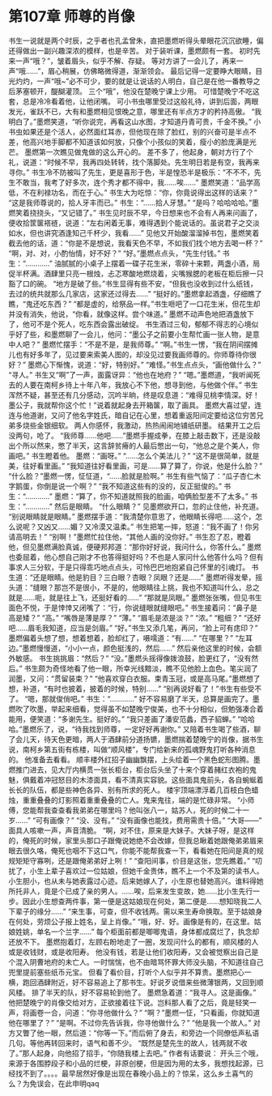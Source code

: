 # 第107章 师尊的肖像
书生一说就是两个时辰，之乎者也孔孟曾朱，直把墨燃听得头晕眼花沉沉欲睡，偏还得做出一副兴趣深浓的模样，也是辛苦。
对于装听课，墨燃颇有一套。
初时先来一声“哦？”，皱着眉头，似乎不解、存疑。
等对方讲了一会儿了，再来一声“哦……”，眉心稍展，仿佛略微得道，渐渐领会。
最后记得一定要睁大眼睛，目光灼灼，一声“哦~”必不可少，要的就是让说话的人明白，自己是在他一番教导之后茅塞顿开，醍醐灌顶。
三个“哦”，他没在楚晚宁课上少用。
可惜楚晚宁不吃这套，总是冷冷看着他，让他闭嘴。
可小书虫哪里受过这般礼待，讲到后面，两眼发光，雀跃不已，大有和墨燃相见恨晚之意，哪里还有半点方才的矜持高傲。
“我明白了。”墨燃笑道，“听你说完，再看这山水图，才知道丹青可贵，千金不换。”
小书虫如果还是个活人，必然面红耳赤，但他现在除了脸红，别的兴奋可是半点不差，他高兴地手脚都不知道该如何放，只像个小孩似的笑着，瘦小的脸庞满是光芒。
墨燃第一次瞧见做鬼做的这么开心的。
差不多了，他起身，朝对方行了个礼，说道：“时候不早，我再四处转转，找个落脚处。先生明日若是有空，我再来寻你。”
书生冷不防被叫了先生，更是喜形于色，半是惶恐半是极乐：“不不不，先生不敢当，我考了好多次，连个秀才都不得中，我……唉……”
墨燃笑道：“品学高低，不在利禄功名，而在于心。”
书生大为吃惊：“你，你竟说得出这样的话来？”
“这是我师尊说的，拾人牙丰而已。”
书生：“……拾人牙慧。”
“是吗？哈哈哈哈。”墨燃笑着挠挠头，“又记错了。”
书生见时辰不早，今日想来也不会有人再来问画了，便收拾筐箧褡裢，说道：“左右闲着无事，难得遇到个能说话的。虽说君子之交淡如水，但也讲究酒逢知己千杯少，我看……”
见他又开始酸溜溜掉书包，墨燃笑着截去他的话，道：“你是不是想说，我看天色不早，不如我们找个地方去喝一杯？”
“啊，对、对，小酌怡情，好不好？”
“好。”墨燃点点头，“先生付钱。”
书生：“…………”
油腻腻的小桌子上摆着一碟子花生米，零碎十来颗，两盏小酒，局促半杯满。酒肆里只亮一根烛，忐忑寒酸地燃烧着，尖嘴猴腮的老板在柜后擦一只豁了口的碗。
“地方是破了些。”书生显得有些不安，“但我也没收到过什么纸钱，去过的统共就那么几家店，这家还过得去……”
“挺好的。”墨燃拿起酒盏，仔细瞧了瞧，“鬼还吃东西？”
“都是虚的，给祭品一样。”书生咂吧了一口花生米，但花生却并没有消失，他说，“你看，就像这样。尝个味道。”
墨燃不动声色地把酒盏放下了，他可不是个死人，吃东西会露出破绽。
书生酒过三旬，郁郁不得志的心境似乎好了些，和墨燃聊了一会儿，他问：“墨公子之前要小生帮忙画一张人物，是意中人吧？”
墨燃忙摆手：“不是不是，是我师尊。”
“啊。”书生一愣，“我在阴间摆摊儿也有好多年了，见过要来索美人图的，却没见过要我画师尊的。你师尊待你很好？”
墨燃心下惭愧，说道：“好，特别好。”
“难怪。”书生点点头，“画他做什么？”
“寻人。”
书生又“啊”了一声，面露讶异：“他也在地府？”
“嗯。”墨燃道，“我听闻死去的人要在南柯乡待上十年八年，我放心不下他，想寻到他，与他做个伴。”
书生浑然不疑，甚至还有几分感动，沉吟半晌，终是叹息道：“难得见桃李情深。好！墨公子，我就帮你这个忙！”说着就起身去开箱箧，取了画具。
墨燃大喜过望，连连与他道谢，又问了他名字姓氏，暗自记在心里，想着重返阳间定要给这位穷苦兄弟多烧些金银细软。
两人你感怀，我激动，热热闹闹地铺纸研墨。
结果开工之后没两句，呛了。
“我师尊……他吧……”墨燃手握成拳，在膝上敲击数下，还是没敲出个所以然来，憋了半天，这言辞贫瘠的人最后憋出一句，“他总之是个美人，你画吧。”
书生瞪着他。
墨燃：“画呀。”
“……怎么个美法儿？”
“这不是很简单，就是美，往好看里画。”
“我知道往好看里画，可是……算了算了，你说，他是什么脸？”
“什么脸？”墨燃一愣，怔怔道，“……脸就是脸啊。”
书生有些气恼了：“瓜子杏仁木字鹅蛋，你倒是说一个啊？”
“我不知道这些有的没的，反正挺俊的。”
书生：“…………”
墨燃：“算了，你不知道就照我的脸画，咱俩脸型差不了太多。”
书生：“…………”
然后是眼睛。
“什么眼睛？”
见墨燃欲开口，忽的止住他，补充道。
“别说眼睛就是眼睛。”
墨燃摆手道：“我清楚你意思了，他眼睛长得吧……这个，怎么说呢？又凶又……媚？又冷漠又温柔。”
书生把笔一摔，怒道：“我不画了！你另请高明去！”
“别啊！”墨燃忙拉住他，“其他人画的没你好。”
书生忍了忍，瞪着他，但见墨燃满脸真诚，便硬邦邦道：“那你好好说，我问什么，你答什么。”
墨燃也委屈着，他心想自己刚才不也答得挺好吗？不也是人家问什么他答什么吗？但有事求人三分软，于是只得乖巧地点点头，可怜巴巴地抱紧自己怀里的引魂灯。
书生道：“还是眼睛。他是豹目？三白眼？杏眼？凤眼？还是……”
墨燃听得发晕，摇头道：“缝眼？那岂不是很小，不是的，他眼睛往上挑，我也不知道叫什么，总之就是……呃，就是往上飞，还挺好看的……”
“那就是凤眼。”
墨燃张张嘴，但见书生面色不悦，于是悻悻又闭嘴了：“行，你说缝眼就缝眼吧。”
书生接着问：“鼻子是高是矮？”
“高。”
“嘴唇是薄是厚？”
“薄。”
“眉毛是浓是淡？”
“浓。”
“粗细？”
“还好吧……眉毛我知道，应当是剑眉。”
“好。”书生又添几笔，再问，“脸上可有痣印？”
墨燃偏着头想了想，想着想着，脸却红了，嗫嚅道：“有……”
“在哪里？”
“左耳边。”墨燃慢慢道，“小小一点，颜色挺浅的，然后……”
然后亲他这里的时候，会额外敏感。
书生挑挑眉：“然后？”
“没。”墨燃头摇得像拨浪鼓，脸更红了，“没有然后。”
书生颇为奇怪地看了他一眼，所幸光线黯淡，瞧不见他脸上血色。笔尖润了润墨，又问：“贯留装束？”
“他喜欢穿白衣服。束青玉冠，或是高马尾。”墨燃想了想，补道，“有时也披着，披着的时候，特别……”
“别再说好看了！”书生有些受不了。
“嗯，那就俊俏吧。”
书生：“…………”
好不容易磨了半天，总算是画完了。墨燃吹了吹墨，举起来细看，觉得虽不如楚晚宁俊美，也不十分相似，但勉强凑合着能用，便笑道：“多谢先生。挺好的。”
“我只差画了潘安范蠡，西子貂蝉。”
“哈哈哈。”墨燃乐了，说，“待我找到师尊，一定好好再谢你。”
又陪着书生喝了些酒，聊了会儿天，待天色更暗，两人于酒肆前分道扬镳，墨燃揣着楚晚宁的肖像，据书生说，南柯乡第五街有栋楼，叫做“顺风楼”，专门给新来的孤魂野鬼打听各种消息的。
他准备去看看。
顺丰楼外红招子幽幽飘摆，上头绘着一个黑色蛇形图腾。墨燃推门进去，见大厅内横贯一张长柜台，柜台后头坐了十来个穿着赭红衣袍的鬼魅，俱戴着冲冠怒目的木漆面具，看不清真实容貌。这些面具鬼前头，各自蜿蜒着长长的队伍，都是些神色各异、别有所求的死人。
楼宇顶端漂浮着几百枝白色蜡烛，重重叠叠的灯影照着重重叠叠的亡人。鬼来鬼往，端的是忙碌非常。
“小师傅，您能帮我查查看我弟弟在哪里吗？他叫张八一，姑苏人，死的时候二十一岁……”
“可有画像？”
“没、没有。”
“没有画像也能找，费用需贵十倍。”
“大哥——”
面具人咳嗽一声，声音清脆。
“啊，对不住，原来是大妹子。大妹子呀，是这样的，俺死的时候，家里头那口子跟俺说她绝不会改嫁，但我总瞅着她跟俺弟弟眉来眼去很久咯，俺死也咽不下这口气，你能不能帮我查一下，看看她在阳间是真的规规矩矩守寡咧，还是跟俺弟弟好上咧！”
“查阳间事，价目是这张，您先瞧着。”
“叨扰了，小生上辈子喜欢过一位姑娘，但她千金贵体，瞧不上一个不及第的读书人。小生胆小，也从未与她表露过心迹。后来她嫁人了，小生原也替她高兴。谁料得她所托非人，竟是个已成了亲的男人。……唉，后来发生变故，她……比小生先行一步。因此小生想查两件事，第一便是这姑娘现在何处，第二便是……想知晓我二人下辈子的缘分……”
“来生事，可查，但不收钱两。需以来生寿命换取。至于姑娘身在何处，劳烦公子报上姓名，呈上肖像。”
“哦，好、好。画像是有的，在这里。姑娘姓姚，单名一个兰字……”
每个柜面前都是唧唧鬼语，身体都成腐烂了，执念却还放不下。
墨燃抱着灯，左顾右盼地走了一圈，发现问什么的都有，顺风楼的人或是收钱财，或是收阳寿。
他没有钱，若是让他们收阳寿，又会被觉察出自己是个混入阴曹地府的未亡人。一时惴惴，也不由暗骂怀罪大师没头脑，不知道往自己兜里提前塞些纸币元宝。
但看了看价目，打听个人似乎并不算贵。墨燃把心一横，跑回酒肆附近，好不容易追上了那书生。好说歹说借来些微薄银两，又回到顺风楼。
排了半天的队，好不容易轮到他了。
墨燃急着道：“我寻人。这是画像。”
他把楚晚宁的肖像交给对方，正欲接着往下说。岂料那人看了之后，竟是轻笑一声，将画卷一合，问道：“你寻他做什么？”
“啊？”墨燃一怔，“只看画，你就知道他在哪里了？”
“是啊。不过你先告诉我，你寻他做什么？”
“他是我一个故人。”
对方又瞥了他一眼，然后道：“你等一下。”而后俯了身去，和旁边一个同僚低声私语几句。等他再转回来时，语气和善不少。
“既然是楚先生的故人，钱两就不收了。”那人起身，向他招了招手，“你随我楼上去吧。”
作者有话要说：
开头三个哦，来源于各围脖段子和小品的烂梗，非原创梗，但是因为用的太多，我想找起源，已经找不到了。。。。最早居然好像是出现在春晚小品上的？惊呆，这么乡土喜气的么？为免误会，在此申明qaq
